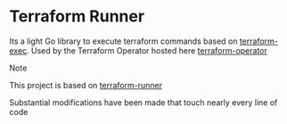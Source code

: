 # Terraform Runner

Its a light Go library to execute terraform commands based on [terraform-exec](https://github.com/hashicorp/terraform-exec). Used by the Terraform Operator hosted here [terraform-operator](https://github.com/rinswind/terraform-operator)

>[!NOTE]
> This project is based on [terraform-runner](https://github.com/kuptan/terraform-runner)
>
> Substantial modifications have been made that touch nearly every line of code
